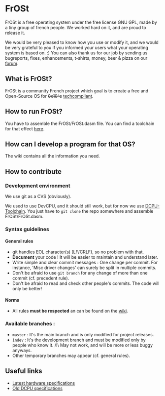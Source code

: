 # FrOSt

FrOSt is a free operating system under the free license GNU GPL, made by a tiny group of french people.  We worked hard on it, and are proud to release it.

We would be very pleased to know how you use or modify it, and we would be very grateful to you if you informed your users what your operating system is based on. :) You can also thank us for our job by sending us bugreports, fixes, enhancements, t-shirts, money, beer & pizza on our [forum](http://frost-0x10c.tk/Forum/index.php).


## What is FrOSt?

FrOSt is a community French project which goal is to create a free and Open-Source OS for ~~0x10^c~~ [techcompliant](https://reddit.com/r/techcompliant).


## How to run FrOSt?

You have to assemble the FrOSt/FrOSt.dasm file. You can find a toolchain for that effect [here](https://github.com/azertyfun/DCPU-Toolchain).


## How can I develop a program for that OS?

The wiki contains all the information you need.


## How to contribute

### Development environment

We use git as a CVS (obviously).

We used to use DevCPU, and it should still work, but for now we use [DCPU-Toolchain](https://github.com/azertyfun/DCPU-Toolchain).
You just have to `git clone` the repo somewhere and assemble FrOSt/FrOSt.dasm.


### Syntax guidelines

#### General rules

* git handles EOL character(s) (LF/CRLF), so no problem with that.
* __Document__ your code ! It will be easier to maintain and understand later.
* Write simple and clear commit messages : One change per commit. For instance, 'Misc driver changes' can surely be split in multiple commits.
* Don't be afraid to use `git branch` for any change of more than one commit (cf. precedent rule).
* Don't be afraid to read and check other people's commits. The code will only be better!


#### Norms

* All rules **must be respected** an can be found on the [wiki](https://github.com/FrOSt-Foundation/FrOSt/wiki/Coding-rules).

### Available branches :

* `master` : It's the main branch and is only modified for project releases.
* `indev` : It's the development branch and must be modified only by people who know it.  /!\ May not work, and will be more or less buggy anyways.
* Other temporary branches may appear (cf. general rules).

## Useful links

* [Latest hardware specifications](https://github.com/techcompliant/TC-Specs)
* [Old DCPU specifications](https://web.archive.org/web/20130817110245/http://dcpu.com)
